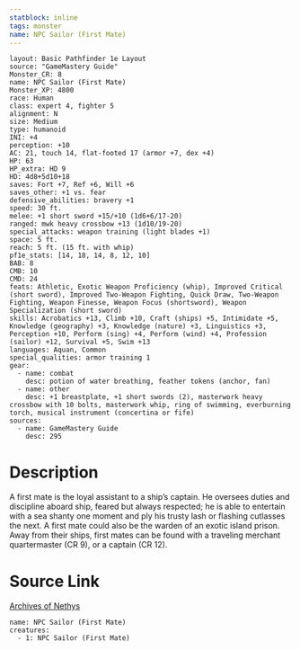 ```yaml
---
statblock: inline
tags: monster
name: NPC Sailor (First Mate)
---
```

```statblock
layout: Basic Pathfinder 1e Layout
source: "GameMastery Guide"
Monster_CR: 8
name: NPC Sailor (First Mate)
Monster_XP: 4800
race: Human
class: expert 4, fighter 5
alignment: N
size: Medium
type: humanoid
INI: +4
perception: +10
AC: 21, touch 14, flat-footed 17 (armor +7, dex +4)
HP: 63
HP_extra: HD 9
HD: 4d8+5d10+18
saves: Fort +7, Ref +6, Will +6
saves_other: +1 vs. fear
defensive_abilities: bravery +1
speed: 30 ft.
melee: +1 short sword +15/+10 (1d6+6/17-20)
ranged: mwk heavy crossbow +13 (1d10/19-20)
special_attacks: weapon training (light blades +1)
space: 5 ft.
reach: 5 ft. (15 ft. with whip)
pf1e_stats: [14, 18, 14, 8, 12, 10]
BAB: 8
CMB: 10
CMD: 24
feats: Athletic, Exotic Weapon Proficiency (whip), Improved Critical (short sword), Improved Two-Weapon Fighting, Quick Draw, Two-Weapon Fighting, Weapon Finesse, Weapon Focus (shortsword), Weapon Specialization (short sword)
skills: Acrobatics +13, Climb +10, Craft (ships) +5, Intimidate +5, Knowledge (geography) +3, Knowledge (nature) +3, Linguistics +3, Perception +10, Perform (sing) +4, Perform (wind) +4, Profession (sailor) +12, Survival +5, Swim +13
languages: Aquan, Common
special_qualities: armor training 1
gear:
  - name: combat
    desc: potion of water breathing, feather tokens (anchor, fan)
  - name: other
    desc: +1 breastplate, +1 short swords (2), masterwork heavy crossbow with 10 bolts, masterwork whip, ring of swimming, everburning torch, musical instrument (concertina or fife)
sources:
  - name: GameMastery Guide
    desc: 295
```
# Description
A first mate is the loyal assistant to a ship’s captain. He oversees duties and discipline aboard ship, feared but always respected; he is able to entertain with a sea shanty one moment and ply his trusty lash or flashing cutlasses the next. A first mate could also be the warden of an exotic island prison. Away from their ships, first mates can be found with a traveling merchant quartermaster (CR 9), or a captain (CR 12).
# Source Link
[Archives of Nethys](https://aonprd.com/NPCDisplay.aspx?ItemName=Sailor%20(First%20Mate))
```encounter-table
name: NPC Sailor (First Mate)
creatures:
  - 1: NPC Sailor (First Mate)
```
